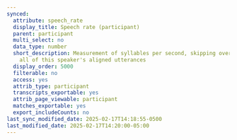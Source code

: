```yaml
---
synced:
  attribute: speech_rate
  display_title: Speech rate (participant)
  parent: participant
  multi_select: no
  data_type: number
  short_description: Measurement of syllables per second, skipping over pauses, across
    all of this speaker's aligned utterances
  display_order: 5000
  filterable: no
  access: yes
  attrib_type: participant
  transcripts_exportable: yes
  attrib_page_viewable: participant
  matches_exportable: yes
  export_includeCounts: no
last_sync_modified_date: 2025-02-17T14:18:55-0500
last_modified_date: 2025-02-17T14:20:00-05:00
---
```

